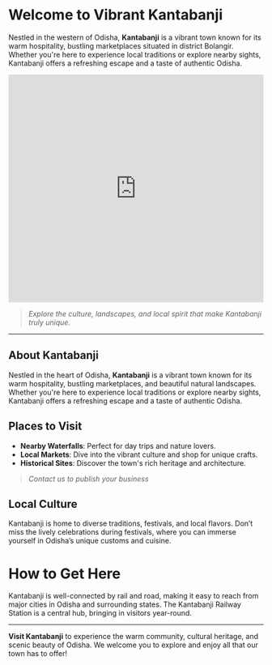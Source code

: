 # Welcome to Vibrant Kantabanji

Nestled in the western of Odisha, **Kantabanji** is a vibrant town known for its warm hospitality, bustling marketplaces situated in district Bolangir.
Whether you're here to experience local traditions or explore nearby sights, Kantabanji offers a refreshing escape and a taste of authentic Odisha.

<iframe src="https://www.google.com/maps/embed?pb=!1m18!1m12!1m3!1d14952.043092243788!2d82.90995585969506!3d20.464750700289237!2m3!1f0!2f0!3f0!3m2!1i1024!2i768!4f13.1!3m3!1m2!1s0x3a244c984e5c2c89%3A0xc06a2299253c7e7b!2sKantabanji%2C%20Odisha%20767039%2C%20India!5e0!3m2!1sen!2sus!4v1730336092898!5m2!1sen!2sus" width="100%" height="450" style="border:0;" allowfullscreen="" loading="lazy" referrerpolicy="no-referrer-when-downgrade"></iframe>

> *Explore the culture, landscapes, and local spirit that make Kantabanji truly unique.*

---

## About Kantabanji

Nestled in the heart of Odisha, **Kantabanji** is a vibrant town known for its warm hospitality, bustling marketplaces, and beautiful natural landscapes. Whether you're here to experience local traditions or explore nearby sights, Kantabanji offers a refreshing escape and a taste of authentic Odisha.

## Places to Visit

- **Nearby Waterfalls**: Perfect for day trips and nature lovers.
- **Local Markets**: Dive into the vibrant culture and shop for unique crafts.
- **Historical Sites**: Discover the town's rich heritage and architecture.
> *Contact us to publish your business*

## Local Culture

Kantabanji is home to diverse traditions, festivals, and local flavors. Don’t miss the lively celebrations during festivals, where you can immerse yourself in Odisha’s unique customs and cuisine.

# How to Get Here

Kantabanji is well-connected by rail and road, making it easy to reach from major cities in Odisha and surrounding states. The Kantabanji Railway Station is a central hub, bringing in visitors year-round.

---

**Visit Kantabanji** to experience the warm community, cultural heritage, and scenic beauty of Odisha. We welcome you to explore and enjoy all that our town has to offer!
